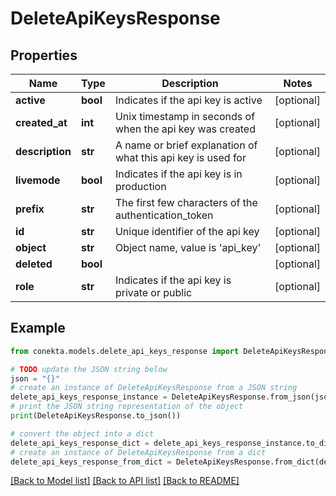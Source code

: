 # DeleteApiKeysResponse


## Properties

Name | Type | Description | Notes
------------ | ------------- | ------------- | -------------
**active** | **bool** | Indicates if the api key is active | [optional] 
**created_at** | **int** | Unix timestamp in seconds of when the api key was created | [optional] 
**description** | **str** | A name or brief explanation of what this api key is used for | [optional] 
**livemode** | **bool** | Indicates if the api key is in production | [optional] 
**prefix** | **str** | The first few characters of the authentication_token | [optional] 
**id** | **str** | Unique identifier of the api key | [optional] 
**object** | **str** | Object name, value is &#39;api_key&#39; | [optional] 
**deleted** | **bool** |  | [optional] 
**role** | **str** | Indicates if the api key is private or public | [optional] 

## Example

```python
from conekta.models.delete_api_keys_response import DeleteApiKeysResponse

# TODO update the JSON string below
json = "{}"
# create an instance of DeleteApiKeysResponse from a JSON string
delete_api_keys_response_instance = DeleteApiKeysResponse.from_json(json)
# print the JSON string representation of the object
print(DeleteApiKeysResponse.to_json())

# convert the object into a dict
delete_api_keys_response_dict = delete_api_keys_response_instance.to_dict()
# create an instance of DeleteApiKeysResponse from a dict
delete_api_keys_response_from_dict = DeleteApiKeysResponse.from_dict(delete_api_keys_response_dict)
```
[[Back to Model list]](../README.md#documentation-for-models) [[Back to API list]](../README.md#documentation-for-api-endpoints) [[Back to README]](../README.md)


